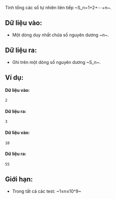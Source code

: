 Tính tổng các số tự nhiên liên tiếp ~S_n=1+2+⋯+n~.

## Dữ liệu vào:
- Một dòng duy nhất chứa số nguyên dương ~n~.

## Dữ liệu ra:
- Ghi trên một dòng số nguyên dương ~S_n~.

## Ví dụ:
#### Dữ liệu vào:
```
2
```

#### Dữ liệu ra:
```
3
```

#### Dữ liệu vào:
```
10
```

#### Dữ liệu ra:
```
55
```

## Giới hạn:
- Trong tất cả các test: ~1≤n≤10^9~